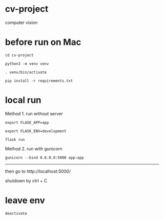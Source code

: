 # cv-project
computer vision

# before run on Mac

`cd cv-project`

`python3 -m venv venv`

`. venv/bin/activate`

`pip install -r requirements.txt`

# local run

Method 1. run without server

`export FLASK_APP=app`

`export FLASK_ENV=development`

`flask run`

Method 2. run with gunicorn

`gunicorn --bind 0.0.0.0:5000 app:app`

---

then go to http://localhost:5000/

shutdown by ctrl + C

# leave env

`deactivate`